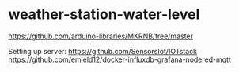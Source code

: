 # weather-station-water-level
 
https://github.com/arduino-libraries/MKRNB/tree/master



Setting up server:
https://github.com/SensorsIot/IOTstack
https://github.com/emield12/docker-influxdb-grafana-nodered-mqtt
